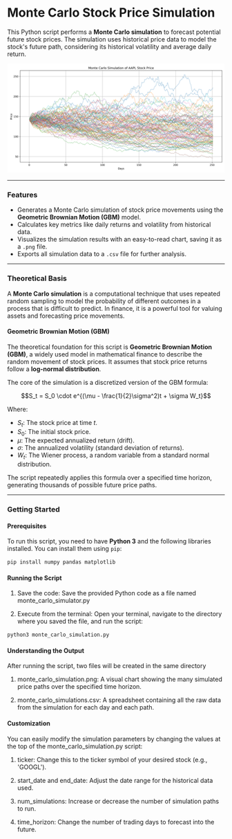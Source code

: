 # Monte Carlo Stock Price Simulation

This Python script performs a **Monte Carlo simulation** to forecast potential future stock prices. The simulation uses historical price data to model the stock's future path, considering its historical volatility and average daily return.

![Monte Carlo Simulation of Stock Price](monte_carlo_simulation.png)

***

### Features

-   Generates a Monte Carlo simulation of stock price movements using the **Geometric Brownian Motion (GBM)** model.
-   Calculates key metrics like daily returns and volatility from historical data.
-   Visualizes the simulation results with an easy-to-read chart, saving it as a `.png` file.
-   Exports all simulation data to a `.csv` file for further analysis.

***

### Theoretical Basis

A **Monte Carlo simulation** is a computational technique that uses repeated random sampling to model the probability of different outcomes in a process that is difficult to predict. In finance, it is a powerful tool for valuing assets and forecasting price movements.

#### Geometric Brownian Motion (GBM)

The theoretical foundation for this script is **Geometric Brownian Motion (GBM)**, a widely used model in mathematical finance to describe the random movement of stock prices. It assumes that stock price returns follow a **log-normal distribution**.

The core of the simulation is a discretized version of the GBM formula:

$$S_t = S_0 \cdot e^{(\mu - \frac{1}{2}\sigma^2)t + \sigma W_t}$$

Where:
* $S_t$: The stock price at time $t$.
* $S_0$: The initial stock price.
* $\mu$: The expected annualized return (drift).
* $\sigma$: The annualized volatility (standard deviation of returns).
* $W_t$: The Wiener process, a random variable from a standard normal distribution.

The script repeatedly applies this formula over a specified time horizon, generating thousands of possible future price paths.

***

### Getting Started

#### Prerequisites

To run this script, you need to have **Python 3** and the following libraries installed. You can install them using `pip`:

```bash
pip install numpy pandas matplotlib
```

#### Running the Script

1.  Save the code: Save the provided Python code as a file named monte_carlo_simulator.py

2.  Execute from the terminal: Open your terminal, navigate to the directory where you saved the file, and run the script:

```bash
python3 monte_carlo_simulation.py
```
#### Understanding the Output

After running the script, two files will be created in the same directory

1.  monte_carlo_simulation.png: A visual chart showing the many simulated price paths over the specified time horizon.

2.  monte_carlo_simulations.csv: A spreadsheet containing all the raw data from the simulation for each day and each path.

#### Customization

You can easily modify the simulation parameters by changing the values at the top of the monte_carlo_simulation.py script:

1. ticker: Change this to the ticker symbol of your desired stock (e.g., 'GOOGL').

2. start_date and end_date: Adjust the date range for the historical data used.

3. num_simulations: Increase or decrease the number of simulation paths to run.

4. time_horizon: Change the number of trading days to forecast into the future.
